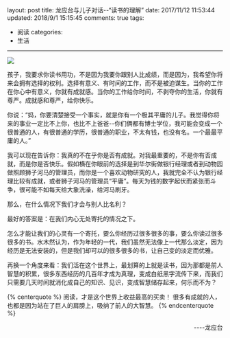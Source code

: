 layout: post
title: 龙应台与儿子对话--“读书的理解”
date: 2017/11/12 11:53:44
updated: 2018/9/1 15:15:45
comments: true
tags:
- 阅读
categories:
- 生活
---
<img src="https://eisenhao.coding.net/p/eisenhao/d/eisenhao/git/raw/master/uploads/Meanning-reading.jpg" class="full-image" />

孩子，我要求你读书用功，不是因为我要你跟别人比成绩，而是因为，我希望你将来会拥有选择的权利。选择有意义、有时间的工作，而不是被迫谋生。当你的工作在你心中有意义，你就有成就感。当你的工作给你时间，不剥夺你的生活，你就有尊严。成就感和尊严，给你快乐。
<!-- more -->

你说：“妈，你要清楚接受一个事实，就是你有一个极其平庸的儿子。我觉得你将来的事业一定比不上你，也比不上爸爸--你们俩都有博士学位，我可能会变成一个很普通的人，有很普通的学历，很普通的职业，不太有钱，也没有名。一个最最平庸的人。”

我可以现在告诉你：我真的不在乎你是否有成就。对我最重要的，不是你有否成就，而是你是否快乐。假如横在你眼前的选择是到华尔街做银行经理或者到动物园做照顾狮子河马的管理员，而你是一个喜欢动物研究的人，我就完全不认为银行经理比较有成就，或者狮子河马的管理员“平庸”。每天为钱的数字起伏而紧张而斗争，很可能不如每天给大象洗澡，给河马刷牙。

那么，在什么情况下我们才会与别人比名利？

最好的答案是：在我们内心无处寄托的情况之下。

怎么才能让我们的心灵有一个寄托，要么你经历过很多很多的事，要么你读过很多很多的书。水木然认为，作为年轻的一代，我们虽然无法像上一代那么淡定，因为经历是无法安装的，但是我们却可以的很多很多的书，让自己变的淡定而优雅。

再换一个角度来看：我们活在这个世界上，最划算的上就是读书，因为那都是前人智慧的积累，很多东西经历的几百年才成为真理，变成白纸黑字流传下来，而我们只需要几天时间就消化成自己的知识、见识，变成智慧储存起来，何乐而不为？

{% centerquote %}
阅读，才是这个世界上收益最高的买卖！
很多有成就的人，也都是因为站在了巨人的肩膀上，吸纳了前人的大智慧。
{% endcenterquote %}

<div align = right>----龙应台</div>
